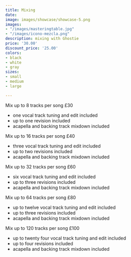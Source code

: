 ```yaml
---
title: Mixing
date: 
image: images/showcase/showcase-5.png
images:
- "/images/masteringtable.jpg"
- "/images/icono-mezcla.png"
description: mixing with Ghostie
price: '30.00'
discount_price: '25.00'
colors:
- black
- white
- gray
sizes:
- small
- medium
- large

---
```

Mix up to 8 tracks per song £30

* one vocal track tuning and edit included
* up to one revision included
* acapella and backing track mixdown included

Mix up to 16 tracks per song £40

* three vocal track tuning and edit included
* up to two revisions included
* acapella and backing track mixdown included

Mix up to 32 tracks per song £60

* six vocal track tuning and edit included
* up to three revisions included
* acapella and backing track mixdown included

Mix up to 64 tracks per song £80

* up to twelve vocal track tuning and edit included
* up to three revisions included
* acapella and backing track mixdown included

Mix up to 120 tracks per song £100

* up to twenty four vocal track tuning and edit included
* up to four revisions included
* acapella and backing track mixdown included